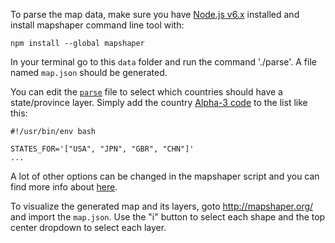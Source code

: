 To parse the map data, make sure you have [Node.js v6.x](https://nodejs.org/en/) installed and install mapshaper command line tool with:
```
npm install --global mapshaper
```

In your terminal go to this `data` folder and run the command './parse'. A file named `map.json` should be generated.

You can edit the [`parse`](./parse) file to select which countries should have a state/province layer. Simply add the country [Alpha-3 code](https://en.wikipedia.org/wiki/ISO_3166-1#Current_codes) to the list like this:
```
#!/usr/bin/env bash

STATES_FOR='["USA", "JPN", "GBR", "CHN"]'
...
```

A lot of other options can be changed in the mapshaper script and you can find more info about [here](https://github.com/mbloch/mapshaper/wiki/Command-Reference).

To visualize the generated map and its layers, goto http://mapshaper.org/ and import the `map.json`. Use the "i" button to select each shape and the top center dropdown to select each layer.
